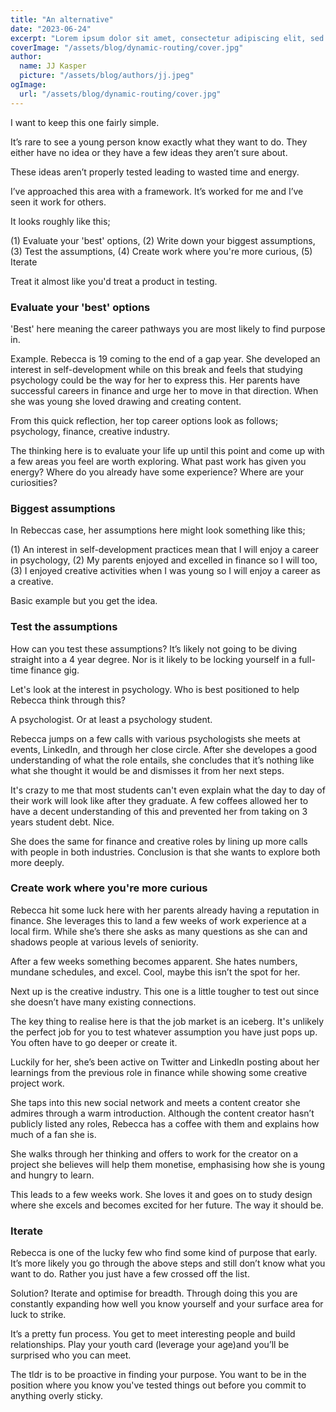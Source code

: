 ```yaml
---
title: "An alternative"
date: "2023-06-24"
excerpt: "Lorem ipsum dolor sit amet, consectetur adipiscing elit, sed do eiusmod tempor incididunt ut labore et dolore magna aliqua. Praesent elementum facilisis leo vel fringilla est ullamcorper eget. At imperdiet dui accumsan sit amet nulla facilities morbi tempus."
coverImage: "/assets/blog/dynamic-routing/cover.jpg"
author:
  name: JJ Kasper
  picture: "/assets/blog/authors/jj.jpeg"
ogImage:
  url: "/assets/blog/dynamic-routing/cover.jpg"
---
```


I want to keep this one fairly simple.

It’s rare to see a young person know exactly what they want to do. They either have no idea or they have a few ideas they aren’t sure about.

These ideas aren’t properly tested leading to wasted time and energy.

I’ve approached this area with a framework. It’s worked for me and I’ve seen it work for others.

It looks roughly like this;

(1) Evaluate your 'best' options, (2) Write down your biggest assumptions, (3) Test the assumptions, (4) Create work where you're more curious, (5) Iterate

Treat it almost like you'd treat a product in testing.

### Evaluate your 'best' options

'Best' here meaning the career pathways you are most likely to find purpose in.

Example. Rebecca is 19 coming to the end of a gap year. She developed an interest in self-development while on this break and feels that studying psychology could be the way for her to express this. Her parents have successful careers in finance and urge her to move in that direction. When she was young she loved drawing and creating content.

From this quick reflection, her top career options look as follows; psychology, finance, creative industry.

The thinking here is to evaluate your life up until this point and come up with a few areas you feel are worth exploring. What past work has given you energy? Where do you already have some experience? Where are your curiosities?

### Biggest assumptions

In Rebeccas case, her assumptions here might look something like this;

(1) An interest in self-development practices mean that I will enjoy a career in psychology, (2) My parents enjoyed and excelled in finance so I will too, (3) I enjoyed creative activities when I was young so I will enjoy a career as a creative.

Basic example but you get the idea.

### Test the assumptions

How can you test these assumptions? It’s likely not going to be diving straight into a 4 year degree. Nor is it likely to be locking yourself in a full-time finance gig.

Let's look at the interest in psychology. Who is best positioned to help Rebecca think through this?

A psychologist. Or at least a psychology student.

Rebecca jumps on a few calls with various psychologists she meets at events, LinkedIn, and through her close circle. After she developes a good understanding of what the role entails, she concludes that it’s nothing like what she thought it would be and dismisses it from her next steps.

It's crazy to me that most students can't even explain what the day to day of their work will look like after they graduate. A few coffees allowed her to have a decent understanding of this and prevented her from taking on 3 years student debt. Nice.

She does the same for finance and creative roles by lining up more calls with people in both industries. Conclusion is that she wants to explore both more deeply.

### Create work where you're more curious

Rebecca hit some luck here with her parents already having a reputation in finance. She leverages this to land a few weeks of work experience at a local firm. While she’s there she asks as many questions as she can and shadows people at various levels of seniority.

After a few weeks something becomes apparent. She hates numbers, mundane schedules, and excel. Cool, maybe this isn’t the spot for her.

Next up is the creative industry. This one is a little tougher to test out since she doesn’t have many existing connections.

The key thing to realise here is that the job market is an iceberg. It's unlikely the perfect job for you to test whatever assumption you have just pops up. You often have to go deeper or create it.

Luckily for her, she’s been active on Twitter and LinkedIn posting about her learnings from the previous role in finance while showing some creative project work.

She taps into this new social network and meets a content creator she admires through a warm introduction. Although the content creator hasn’t publicly listed any roles, Rebecca has a coffee with them and explains how much of a fan she is.

She walks through her thinking and offers to work for the creator on a project she believes will help them monetise, emphasising how she is young and hungry to learn.

This leads to a few weeks work. She loves it and goes on to study design where she excels and becomes excited for her future. The way it should be.

### Iterate

Rebecca is one of the lucky few who find some kind of purpose that early. It’s more likely you go through the above steps and still don’t know what you want to do. Rather you just have a few crossed off the list.

Solution? Iterate and optimise for breadth. Through doing this you are constantly expanding how well you know yourself and your surface area for luck to strike.

It’s a pretty fun process. You get to meet interesting people and build relationships. Play your youth card (leverage your age)and you’ll be surprised who you can meet.

The tldr is to be proactive in finding your purpose. You want to be in the position where you know you've tested things out before you commit to anything overly sticky.
